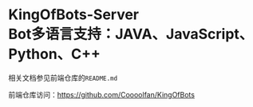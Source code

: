 # KingOfBots-Server <br/> Bot多语言支持：JAVA、JavaScript、Python、C++

相关文档参见前端仓库的`README.md`

前端仓库访问：<https://github.com/Coooolfan/KingOfBots>
